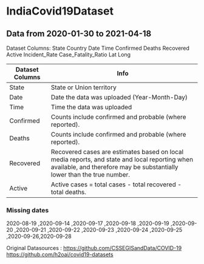 # IndiaCovid19Dataset
## Data from 2020-01-30 	to  2021-04-18 

Dataset Columns:
  State
  Country
  Date
  Time
  Confirmed
  Deaths
  Recovered
  Active
  Incident_Rate
  Case_Fatality_Ratio
  Lat
  Long
  
Dataset Columns| Info
------------- | ------------- 
  State| State or Union territory
  Date| Date the data was uploaded (Year-Month-Day)
  Time| Time the data was uploaded
  Confirmed| Counts include confirmed and probable (where reported).
  Deaths| Counts include confirmed and probable (where reported).
  Recovered| Recovered cases are estimates based on local media reports, and state and local reporting when available, and therefore may be substantially lower than the true number.
  Active|Active cases = total cases - total recovered - total deaths.
  
  ### Missing dates 
  2020-08-19 ,2020-09-14 ,2020-09-17 ,2020-09-18 ,2020-09-19 ,2020-09-20 ,2020-09-21 ,2020-09-22 ,2020-09-23 ,2020-09-24 ,2020-09-25 ,2020-09-26,2020-09-28


Original Datasources : https://github.com/CSSEGISandData/COVID-19
                       https://github.com/h2oai/covid19-datasets 

